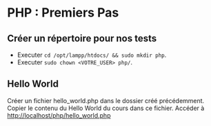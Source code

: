 # PHP : Premiers Pas

## Créer un répertoire pour nos tests
- Executer `cd /opt/lampp/htdocs/ && sudo mkdir php`.
- Executer `sudo chown <VOTRE_USER> php/`.


## Hello World

Créer un fichier hello_world.php dans le dossier créé précédemment.
Copier le contenu du Hello World du cours dans ce fichier.
Accéder à [http://localhost/php/hello_world.php](http://localhost/php/hello_world.php)
